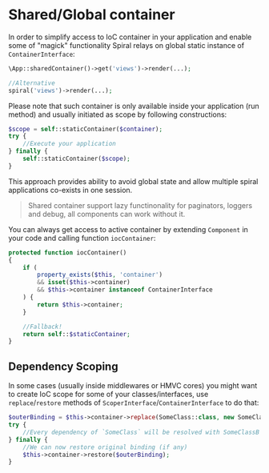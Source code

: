 # Shared/Global container
In order to simplify access to IoC container in your application and enable some of "magick" functionality Spiral relays on global static instance of `ContainerInterface`:

```php
\App::sharedContainer()->get('views')->render(...);

//Alternative
spiral('views')->render(...);
```

Please note that such container is only available inside your application (run method) and usually initiated as scope by following constructions:

```php
$scope = self::staticContainer($container);
try {
    //Execute your application
} finally {
    self::staticContainer($scope);
}
```

This approach provides ability to avoid global state and allow multiple spiral applications co-exists in one session.

> Shared container support lazy functinonality for paginators, loggers and debug, all components can work without it.

You can always get access to active container by extending `Component` in your code and calling function `iocContainer`:

```php
protected function iocContainer()
{
    if (
        property_exists($this, 'container')
        && isset($this->container)
        && $this->container instanceof ContainerInterface
    ) {
        return $this->container;
    }

    //Fallback!
    return self::$staticContainer;
}
```

## Dependency Scoping
In some cases (usually inside middlewares or HMVC cores) you might want to create IoC scope for some of your classes/interfaces, use `replace`/`restore` methods of `ScoperInterface`/`ContainerInterface` to do that:

```php
$outerBinding = $this->container->replace(SomeClass::class, new SomeClassB());
try {
    //Every dependency of `SomeClass` will be resolved with SomeClassB
} finally {
    //We can now restore original binding (if any)
    $this->container->restore($outerBinding);
}
```
